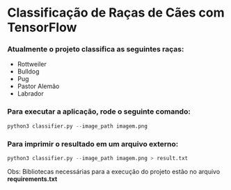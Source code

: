 # Classificação de Raças de Cães com TensorFlow
### Atualmente o projeto classifica as seguintes raças:
- Rottweiler
- Bulldog
- Pug
- Pastor Alemão
- Labrador

### Para executar a aplicação, rode o seguinte comando:
```python
python3 classifier.py --image_path imagem.png
```

### Para imprimir o resultado em um arquivo externo:
```python
python3 classifier.py --image_path imagem.png > result.txt
```

Obs: Bibliotecas necessárias para a execução do projeto estão no arquivo **requirements.txt**

